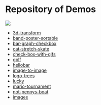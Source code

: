 <h1>Repository of Demos</h1>
<img src="Ω-images/logo-flat.png">
<ul>
<li>
 <a href="https://am-c.github.io/art-project/3d-transform/"> 3d-transform</a>
</li>
<li>
<a href="https://am-c.github.io/art-project/band-poster-sortable/">band-poster-sortable </a>
</li>
<li>
<a href="https://am-c.github.io/art-project/bar-graph-checkbox/">bar-graph-checkbox</a>
</li>
<li>
<a href="https://am-c.github.io/art-project/cat-stretch-skate/">cat-stretch-skate</a>
</li>
<li>
<a href="https://am-c.github.io/art-project/check-box-with-gifs/">check-box-with-gifs</a>
</li>
<li>
<a href="https://am-c.github.io/art-project/golf/">golf</a>
</li>
<li>
<a href="https://am-c.github.io/art-project/hellobar/">hellobar</a>
<li>
<a href="https://am-c.github.io/art-project/image-to-image/">image-to-image</a>
</li>
<li>
<a href="https://am-c.github.io/art-project/logo-trees/">logo-trees</a>
</li>
<li>
<a href="https://am-c.github.io/art-project/lucky/">lucky</a>
</li>
<li>
<a href="https://am-c.github.io/art-project/mario-tournament/">mario-tournament</a>
</li>
<li>
<a href="https://am-c.github.io/art-project/not-pennys-boat/">not-pennys-boat</a>
</li>
<li>
<a href="https://am-c.github.io/art-project/Ω-images/">images</a>
</li>
</ul>
